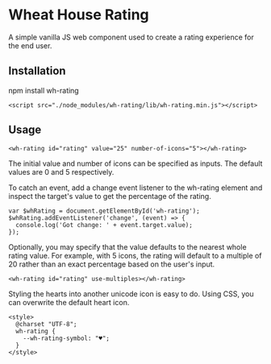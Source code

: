 # Wheat House Rating

A simple vanilla JS web component used to create a rating experience for the end user.

## Installation

npm install wh-rating

```
<script src="./node_modules/wh-rating/lib/wh-rating.min.js"></script>
```

## Usage

```
<wh-rating id="rating" value="25" number-of-icons="5"></wh-rating>
```

The initial value and number of icons can be specified as inputs. The default values are 0 and 5 respectively.

To catch an event, add a change event listener to the wh-rating element and inspect the target's value to get the percentage of the rating.

```
var $whRating = document.getElementById('wh-rating');
$whRating.addEventListener('change', (event) => {        
  console.log('Got change: ' + event.target.value);
});
```

Optionally, you may specify that the value defaults to the nearest whole rating value. For example, with 5 icons, the rating will default to a multiple of 20 rather than an exact percentage based on the user's input.

```
<wh-rating id="rating" use-multiples></wh-rating>
```

Styling the hearts into another unicode icon is easy to do. Using CSS, you can overwrite the default heart icon.

```
<style>
  @charset "UTF-8";
  wh-rating {
    --wh-rating-symbol: "♥";
  }
</style>
```